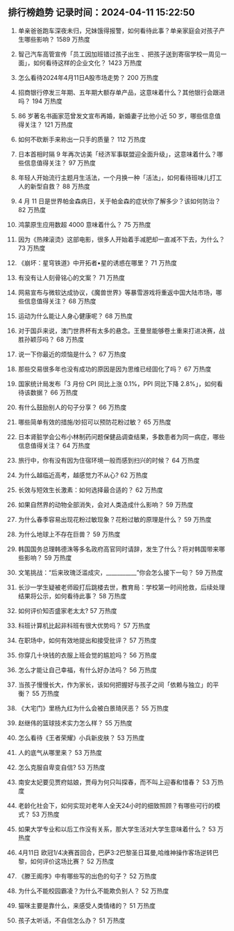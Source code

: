 
## 排行榜趋势 记录时间：2024-04-11 15:22:50
  
  1. 单亲爸爸跑车深夜未归，兄妹饿得报警，如何看待此事？单亲家庭会对孩子产生哪些影响？ 1589 万热度
    
  2. 智己汽车高管宣传「员工因加班错过孩子出生 、把孩子送到寄宿学校一周见一面」，如何看待这样的企业文化？ 1423 万热度
    
  3. 怎么看待2024年4月11日A股市场走势？ 200 万热度
    
  4. 招商银行停发三年期、五年期大额存单产品，这意味着什么？其他银行会跟进吗？ 194 万热度
    
  5. 86 岁著名书画家范曾发文宣布再婚，新婚妻子比他小近 50 岁，哪些信息值得关注？ 121 万热度
    
  6. 如何不砍断手来称出一只手的质量？ 112 万热度
    
  7. 日本首相时隔 9 年再次访美「经济军事联盟迎全面升级」，这意味着什么？哪些信息值得关注？ 97 万热度
    
  8. 年轻人开始流行主题月生活法，一个月换一种「活法」，如何看待班味儿打工人的新型自救？ 88 万热度
    
  9. 4 月 11 日是世界帕金森病日，关于帕金森的症状你了解多少？该如何防治？ 82 万热度
    
  10. 鸿蒙原生应用数超 4000 意味着什么？ 75 万热度
    
  11. 因为《热辣滚烫》这部电影，很多人开始着手减肥却一直减不下去，为什么？ 73 万热度
    
  12. 《崩坏：星穹铁道》中开拓者•星的诱惑在哪里？ 71 万热度
    
  13. 有没有让人刻骨铭心的文案？ 71 万热度
    
  14. 网易宣布与微软达成协议，《魔兽世界》等暴雪游戏将重返中国大陆市场，哪些信息值得关注？ 68 万热度
    
  15. 运动为什么能让人身心健康呢？ 68 万热度
    
  16. 对于国乒来说，澳门世界杯有太多的悬念。王曼昱能够卷土重来打进决赛，战胜孙颖莎吗？ 68 万热度
    
  17. 说一下你最近的烦恼是什么？ 67 万热度
    
  18. 那些交易很多年也没有成功的原因是因为思维已经固化了吗？ 67 万热度
    
  19. 国家统计局发布「3 月份 CPI 同比上涨 0.1%，PPI 同比下降 2.8%」，如何看待该数据？ 66 万热度
    
  20. 有什么鼓励别人的句子分享？ 66 万热度
    
  21. 哪些简单有效的措施/妙招可以预防花粉过敏？ 65 万热度
    
  22. 日本肾脏学会公布小林制药问题保健品调查结果，多数患者为同一病症，哪些信息值得关注？ 64 万热度
    
  23. 旅行中，你有没有因为住宿环境一般而感到扫兴的时候？ 64 万热度
    
  24. 为什么越临近高考，越感觉力不从心? 62 万热度
    
  25. 长效与短效生长激素：如何选择最合适的？ 62 万热度
    
  26. 如果自然界的动物全部消失，会对人类造成什么影响？ 59 万热度
    
  27. 为什么春季容易出现花粉过敏现象？花粉过敏的原理是什么？ 59 万热度
    
  28. 为什么地球上不存在巨兽？ 59 万热度
    
  29. 韩国国务总理韩德洙等多名政府高官同时请辞，发生了什么？将对韩国带来哪些影响？ 59 万热度
    
  30. 文笔挑战：“后来玫瑰泛滥成灾，___________”你会怎么接下一句？ 59 万热度
    
  31. 长沙一学生疑被老师殴打后跳楼去世，教育局：学校第一时间抢救，后续处理结果将公示，如何看待此事？ 58 万热度
    
  32. 如何评价知否盛家老太太? 57 万热度
    
  33. 科班计算机比起非科班有很大优势吗？ 57 万热度
    
  34. 在职场中，如何有效地提出和接受批评？ 57 万热度
    
  35. 你穿几十块钱的衣服上班会觉的尴尬吗？ 56 万热度
    
  36. 怎么才能让自己幸福，有什么好办法吗？ 56 万热度
    
  37. 当孩子慢慢长大，作为家长，该如何把握好与孩子之间「依赖与独立」的平衡？ 55 万热度
    
  38. 《大宅门》里杨九红为什么会被白景琦厌恶？ 55 万热度
    
  39. 赵继伟的篮球技术实力怎么样？ 55 万热度
    
  40. 怎么看待《王者荣耀》小兵新皮肤？ 53 万热度
    
  41. 人的底气从哪里来？ 53 万热度
    
  42. 怎么克服自卑变自信? 53 万热度
    
  43. 南安太妃要见贾府姑娘，贾母为何只叫探春，而不叫上迎春和惜春？ 53 万热度
    
  44. 老龄化社会下，如何实现对老年人全天24小时的细致照顾？有哪些可行的模式？ 53 万热度
    
  45. 如果大学专业和以后工作没有关系，那大学生活对大学生意味着什么？ 53 万热度
    
  46. 4月11日 欧冠1/4决赛首回合，巴萨3:2巴黎圣日耳曼,哈维神操作客场逆转巴黎，如何评价这场比赛？ 52 万热度
    
  47. 《滕王阁序》中有哪些写的出色的句子？ 52 万热度
    
  48. 为什么不能校园霸凌？为什么不能欺负别人？ 52 万热度
    
  49. 猫咪主要是靠什么，来感受人类情绪的？ 51 万热度
    
  50. 孩子太听话，不自信怎么办？ 51 万热度
    